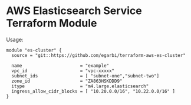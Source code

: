 AWS Elasticsearch Service Terraform Module
==========================================

Usage:

```hcl
module "es-cluster" {
  source = "git::https://github.com/egarbi/terraform-aws-es-cluster"

  name                      = "example"
  vpc_id                    = "vpc-xxxxx"
  subnet_ids                = [ "subnet-one","subnet-two"]
  zone_id                   = "ZA863HSKDDD9"
  itype                     = "m4.large.elasticsearch"
  ingress_allow_cidr_blocks = [ "10.20.0.0/16", "10.22.0.0/16" ]
}
```
